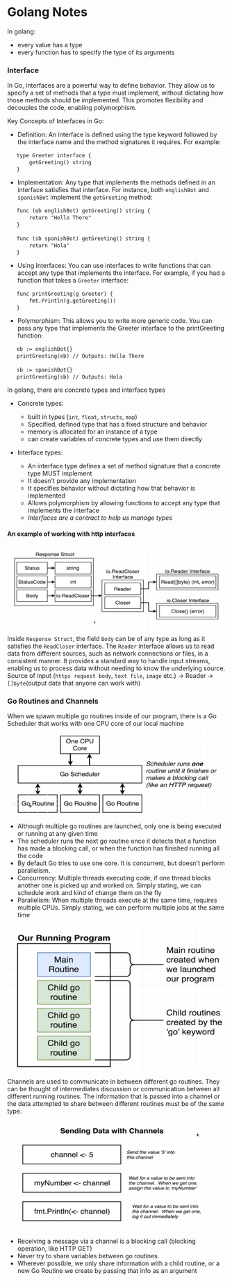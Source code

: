 # Golang Notes

In golang:
- every value has a type
- every function has to specify the type of its arguments

### Interface
In Go, interfaces are a powerful way to define behavior. They allow us to specify a set of methods that a type must implement, without dictating how those methods should be implemented. This promotes flexibility and decouples the code, enabling polymorphism.

Key Concepts of Interfaces in Go:
- Definition: An interface is defined using the type keyword followed by the interface name and the method signatures it requires. For example:
```
   type Greeter interface {
       getGreeting() string
   }
```

- Implementation: Any type that implements the methods defined in an interface satisfies that interface. For instance, both `englishBot` and `spanishBot` implement the `getGreeting` method:

```
   func (eb englishBot) getGreeting() string {
       return "Hello There"
   }

   func (sb spanishBot) getGreeting() string {
       return "Hola"
   }
```

- Using Interfaces: You can use interfaces to write functions that can accept any type that implements the interface. For example, if you had a function that takes a `Greeter` interface:
```
   func printGreeting(g Greeter) {
       fmt.Println(g.getGreeting())
   }
```

- Polymorphism: This allows you to write more generic code. You can pass any type that implements the Greeter interface to the printGreeting function:
```
   eb := englishBot{}
   printGreeting(eb) // Outputs: Hello There

   sb := spanishBot{}
   printGreeting(sb) // Outputs: Hola
```   

In golang, there are concrete types and interface types
- Concrete types: 
    - built in types (`int`, `float`, `structs`, `map`)
    - Specified, defined type that has a fixed structure and behavior
    - memory is allocated for an instance of a type
    - can create variables of concrete types and use them directly


- Interface types: 
    - An interface type defines a set of method signature that a concrete type MUST implement
    - It doesn't provide any implementation
    - It specifies behavior without dictating how that behavior is implemented
    - Allows polymorphism by allowing functions to accept any type that implements the interface
    - *Interfaces are a contract to help us manage types*

#### An example of working with http interfaces
![HTTP Response Interface](images/http_response_interface.png)
Inside `Response Struct`, the field `Body` can be of any type as long as it satisfies the `ReadCloser` interface.
The `Reader` interface allows us to read data from different sources, such as network connections or files, in a consistent manner. It provides a standard way to handle input streams, enabling us to process data without needing to know the underlying source.
Source of input (`https request body`, `text file`, `image` etc.) → Reader → `[]byte`(output data that anyone can work with)

### Go Routines and Channels


When we spawn multiple go routines inside of our program, there is a Go Scheduler that works with one CPU core of our local machine
![GO SCHEDULER](images/go-routine-scheduler.png)
- Although multiple go routines are launched, only one is being executed or running at any given time
- The scheduler runs the next go routine once it detects that a function has made a blocking call, or when the function has finished running all the code
- By default Go tries to use one core. It is concurrent, but doesn't perform parallelism.
- Concurrency: Multiple threads executing code, if one thread blocks another one is picked up and worked on. Simply stating, we can schedule work and kind of change them on the fly
- Parallelism: When multiple threads execute at the same time, requires multiple CPUs. Simply stating, we can perform multiple jobs at the same time

![Main And Child Routines](images/main_and_childroutines.png)

Channels are used to communicate in between different go routines. They can be thought of intermediates discussion or communication between all different running routines.
The information that is passed into a channel or the data attempted to share between different routines must be of the same type.

![Sending data with channels](images/send_data_channels.png)
- Receiving a message via a channel is a blocking call (blocking operation, like HTTP GET)
- Never try to share variables between go routines. 
- Wherever possible, we only share information with a child routine, or a new Go Routine we create by passing that info as an argument